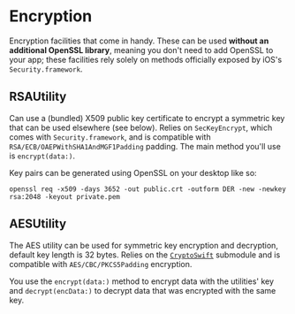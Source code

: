 Encryption
==========

Encryption facilities that come in handy.
These can be used **without an additional OpenSSL library**, meaning you don't need to add OpenSSL to your app; these facilities rely solely on methods officially exposed by iOS's `Security.framework`.


RSAUtility
----------

Can use a (bundled) X509 public key certificate to encrypt a symmetric key that can be used elsewhere (see below).
Relies on `SecKeyEncrypt`, which comes with `Security.framework`, and is compatible with `RSA/ECB/OAEPWithSHA1AndMGF1Padding` padding.
The main method you'll use is `encrypt(data:)`.

Key pairs can be generated using OpenSSL on your desktop like so:

```
openssl req -x509 -days 3652 -out public.crt -outform DER -new -newkey rsa:2048 -keyout private.pem
```


AESUtility
----------

The AES utility can be used for symmetric key encryption and decryption, default key length is 32 bytes.
Relies on the [`CryptoSwift`](https://github.com/krzyzanowskim/CryptoSwift) submodule and is compatible with `AES/CBC/PKCS5Padding` encryption.

You use the `encrypt(data:)` method to encrypt data with the utilities' key and `decrypt(encData:)` to decrypt data that was encrypted with the same key.

